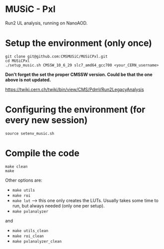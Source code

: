 # MUSiC - Pxl

Run2 UL analysis, running on NanoAOD.

# Setup the environment (only once)

```
git clone git@github.com:CMSMUSiC/MUSiCPxl.git
cd MUSiCPxl
./setup_music.sh CMSSW_10_6_29 slc7_amd64_gcc700 <your_CERN_username>
```

**Don't forget the set the proper CMSSW version. Could be that the one above is not updated.**

https://twiki.cern.ch/twiki/bin/view/CMS/PdmVRun2LegacyAnalysis


# Configuring the environment (for every new session)

```
source setenv_music.sh
```

# Compile the code

```
make clean
make
```

Other options are:

- `make utils`  
- `make roi`  
- `make lut`  --> this one only creates the LUTs. Usually takes some time to run, but always needed (only one per setup).
- `make pxlanalyzer`  

and

- `make utils_clean`  
- `make roi_clean`  
- `make pxlanalyzer_clean`  

